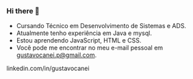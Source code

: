 ### Hi there 👋
  
-  Cursando Técnico em Desenvolvimento de Sistemas e ADS.
-  Atualmente tenho experiência em Java e mysql.
-  Estou aprendendo JavaScript, HTML e CSS.
-  Você pode me encontrar no meu e-mail pessoal em gustavocanei.p@gmail.com.

linkedin.com/in/gustavocanei
